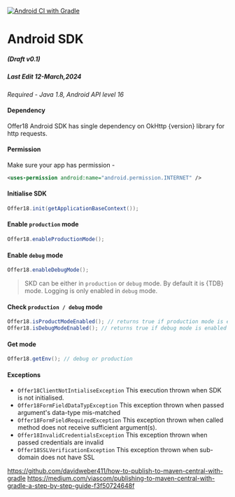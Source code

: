 
[![Android CI with Gradle](https://github.com/ganesh-o18/offer18-android-sdk/actions/workflows/gradle.yml/badge.svg)](https://github.com/ganesh-o18/offer18-android-sdk/actions/workflows/gradle.yml)

# Android SDK
##### (Draft v0.1)
#####  Last Edit 12-March,2024

_Required - Java 1.8, Android API level 16_
#### Dependency
Offer18 Android SDK has single dependency on OkHttp {version} library for http requests.

#### Permission
Make sure your app has permission -
```xml
<uses-permission android:name="android.permission.INTERNET" />
```


#### Initialise SDK
```java
Offer18.init(getApplicationBaseContext());
```
#### Enable `production` mode
```java
Offer18.enableProductionMode();
```
#### Enable `debug` mode
```java
Offer18.enableDebugMode();
```
>SKD can be either in `production` or `debug` mode. By default it is {TDB} mode. Logging is only enabled in `debug` mode.

#### Check  `production / debug` mode
```java
Offer18.isProductModeEnabled(); // returns true if production mode is enabled
Offer18.isDebugModeEnabled(); // returns true if debug mode is enabled
```

#### Get   mode
```java
Offer18.getEnv(); // debug or production
```
#### Exceptions
-  `Offer18ClientNotIntialiseException`
   This execution thrown when SDK is not initialised.
-  `Offer18FormFieldDataTypException`
   This exception thrown when passed argument's data-type mis-matched
-  `Offer18FormFieldRequiredException`
   This exception thrown when called method does not receive sufficient argument(s).
-  `Offer18InvalidCredentialsException`
   This exception thrown when passed credentials are invalid
-  `Offer18SSLVerificationException`
   This exception thrown when sub-domain does not have SSL  


https://github.com/davidweber411/how-to-publish-to-maven-central-with-gradle
https://medium.com/viascom/publishing-to-maven-central-with-gradle-a-step-by-step-guide-f3f50724648f
